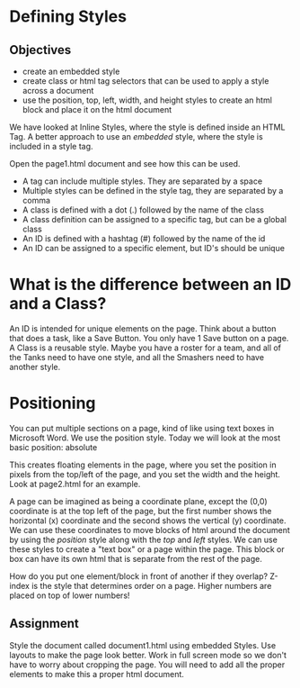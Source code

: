 # Defining Styles

## Objectives
* create an embedded style
* create class or html tag selectors that can be used to apply a style across a document
* use the position, top, left, width, and height styles to create an html block and place it on the html document

We have looked at Inline Styles, where the style is defined inside an HTML Tag.  A better approach to use an *embedded* style, where the style is included in a style tag.

Open the page1.html document and see how this can be used.

* A tag can include multiple styles. They are separated by a space
* Multiple styles can be defined in the style tag, they are separated by a comma
* A class is defined with a dot (.) followed by the name of the class
* A class definition can be assigned to a specific tag, but can be a global class
* An ID is defined with a hashtag (#) followed by the name of the id
* An ID can be assigned to a specific element, but ID's should be unique

# What is the difference between an ID and a Class?

An ID is intended for unique elements on the page. Think about a button that does a task, like a Save Button.  You only have 1 Save button on a page.
A Class is a reusable style.  Maybe you have a roster for a team, and all of the Tanks need to have one style, and all the Smashers need to have another style.

# Positioning

You can put multiple sections on a page, kind of like using text boxes in Microsoft Word.  We use the position style.  Today we will look at the most basic position: absolute

This creates floating elements in the page, where you set the position in pixels from the top/left of the page, and you set the width and the height.
Look at page2.html for an example.

A page can be imagined as being a coordinate plane, except the (0,0) coordinate is at the top left of the page, but the first number shows the horizontal (x) coordinate and the second shows the vertical (y) coordinate. We can use these coordinates to move blocks of html around the document by using the *position* style along with the *top* and *left* styles.  We can use these styles to create a "text box" or a page within the page.  This block or box can have its own html that is separate from the rest of the page.

How do you put one element/block in front of another if they overlap? Z-index is the style that determines order on a page.  Higher numbers are placed on top of lower numbers!


## Assignment

Style the document called document1.html using embedded Styles.  Use layouts to make the page look better. Work in full screen mode so we don't have to worry about cropping the page. You will need to add all the proper elements to make this a proper html document.
